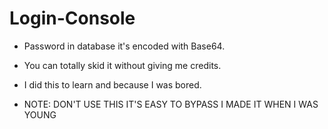# Login-Console

- Password in database it's encoded with Base64.
- You can totally skid it without giving me credits.
- I did this to learn and because I was bored.

- NOTE: DON'T USE THIS IT'S EASY TO BYPASS I MADE IT WHEN I WAS YOUNG
